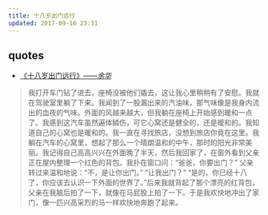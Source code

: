 ```yaml
---
title: 十八岁出门远行
updated: 2017-09-16 23:31
---
```

## quotes

* [《十八岁出门远行》——*余华*](http://www.xys.org/xys/ebooks/literature/novels/Yu-Hua/18years_old.txt)
> 我打开车门钻了进去，座椅没被他们撬去，这让我心里稍稍有了安慰。我就在驾驶室里躺了下来。我闻到了一股漏出来的汽油味，那气味像是我身内流出的血夜的气味。外面的风越来越大，但我躺在座椅上开始感到暖和一点了。我感到这汽车虽然遍体鳞伤，可它心窝还是健全的，还是暖和的。我知道自己的心窝也是暖和的。我一直在寻找旅店，没想到旅店你竟在这里。我躺在汽车的心窝里，想起了那么一个晴朗温和的中午，那时的阳光非常美丽。我记得自己高高兴兴在外面晚了半天，然后我回家了，在窗外看到父亲正在屋内整理一个红色的背包，我扑在窗口问：“爸爸，你要出门？”
> 父亲转过来温和地说：“不，是让你出门。”
> “让我出门？” “是的，你已经十八了，你应该去认识一下外面的世界了。”后来我就背起了那个漂亮的红背包，父亲在我脑后拍了一下，就像在马屁股上拍了一下。于是我欢快地冲出了家门，像一匹兴高采烈的马一样欢快地奔跑了起来。

## 
